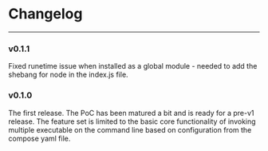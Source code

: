 # Changelog
---

### v0.1.1
Fixed runetime issue when installed as a global module - needed to add the shebang for node in the index.js file.

### v0.1.0
The first release. The PoC has been matured a bit and is ready for a pre-v1 release. The feature set is limited to the basic core functionality of invoking multiple executable on the command line based on configuration from the compose yaml file.